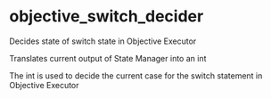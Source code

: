 # objective_switch_decider
Decides state of switch state in Objective Executor

Translates current output of State Manager into an int

The int is used to decide the current case for the switch statement in Objective Executor
